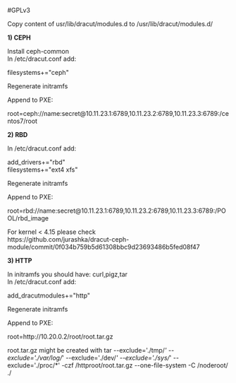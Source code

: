 #GPLv3

Copy content of usr/lib/dracut/modules.d to /usr/lib/dracut/modules.d/
<p><b>1) CEPH </b></p>
Install ceph-common<br>
In /etc/dracut.conf add:
<p>filesystems+="ceph"</p>
<p>Regenerate initramfs</p>
Append to PXE:
<p>root=ceph://name:secret@10.11.23.1:6789,10.11.23.2:6789,10.11.23.3:6789:/centos7/root</p>

<p><b>2) RBD</b></p>
In /etc/dracut.conf add: <br>
<p>add_drivers+="rbd" <br>
filesystems+="ext4 xfs"</p>
<p></p>Regenerate initramfs</p>
Append to PXE:
<p>root=rbd://name:secret@10.11.23.1:6789,10.11.23.2:6789,10.11.23.3:6789:/POOL/rbd_image</p>

<p>For kernel < 4.15 please check<br>
https://github.com/jurashka/dracut-ceph-module/commit/0f034b759b5d61308bbc9d23693486b5fed08f47

<p><b>3) HTTP</b></p>
In initramfs you should have: curl,pigz,tar<br>
In /etc/dracut.conf add:
<p>add_dracutmodules+="http"</p>
<p>Regenerate initramfs</p>
Append to PXE:
<p>root=http://10.20.0.2/root/root.tar.gz</p>

root.tar.gz might be created with 
tar --exclude='./tmp/*' --exclude='./var/log/*' --exclude='./dev/*' --exclude='./sys/*' --exclude='./proc/*' -czf /httproot/root.tar.gz --one-file-system -C /noderoot/ ./


